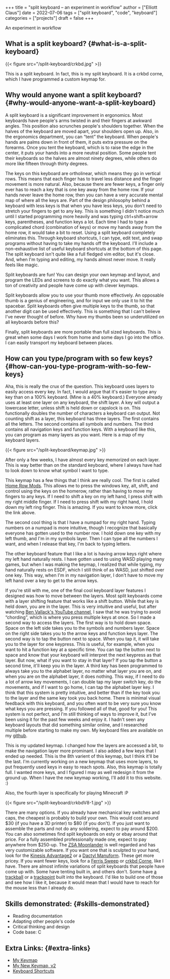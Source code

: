 +++
title = "split keyboard – an experiment in workflow"
author = ["Elliott Claus"]
date = 2022-07-06
tags = ["split keyboard", "code", "keyboard"]
categories = ["projects"]
draft = false
+++

An experiment in workflow


## What is a split keyboard? {#what-is-a-split-keyboard}

{{< figure src="/split-keyboard/crkbd.jpg" >}}

This is a split keyboard. In fact, this is my split keyboard. It is a crkbd corne, which I have programmed a custom keymap for.


## Why would anyone want a split keyboard? {#why-would-anyone-want-a-split-keyboard}

A split keyboard is a significant improvement in ergonomics. Most
keyboards have people's arms twisted in and their fingers at
awkward angles. This position also scrunches people's shoulders
together. When the halves of the keyboard are moved apart, your
shoulders open up. Also, in the ergonomics department, you can
“tent” the keyboard. When people's hands are palms down in front
of them, it puts extra pressure on the forearms. Once you tent the
keyboard, which is to raise the edge in the center, it puts your
hands into a more neutral position. Some people tent their
keyboards so the halves are almost ninety degrees, while others do
more like fifteen through thirty degrees.

The keys on this keyboard are ortholinear, which means they go in
vertical rows. This means that each finger has to travel less
distance and the finger movement is more natural. Also, because
there are fewer keys, a finger only ever has to reach a key that
is one key away from the home row. If your hands never leave the
home row, then you can have a very accurate mental map of where
all the keys are. Part of the design philosophy behind a keyboard
with less keys is that when you have less keys, you don't need to
stretch your fingers to get to any key. This is something I didn't
notice much until I started programming more heavily and was
typing ctrl+shift+arrow keys, parentheses, and function keys a
lot. Each time I had to type a complicated chord (combination of
keys) or move my hands away from the home row, it would take a bit
to reset. Using a split keyboard completely eliminates this.
Through keyboard shortcuts, I can type, edit text, and swap
programs without having to take my hands off the keyboard. I'll
include a non-exhaustive list of useful keyboard shortcuts at the
bottom of this page. The split keyboard isn't quite like a full
fledged vim editor, but it's close. And, when I'm typing and
editing, my hands almost never move. It really feels like magic.

Split keyboards are fun! You can design your own keymap and
layout, and program the LEDs and screens to do exactly what you
want. This allows a ton of creativity and people have come up with
clever keymaps.

Split keyboards allow you to use your thumb more effectively. An
opposable thumb is a genius of engineering, and for input we only
use it to hit the spacebar. Split keyboards often give multiple
keys to the thumb, so that another digit can be used effectively.
This is something that I can't believe I've never thought of
before. Why have my thumbs been so underutilized on all keyboards
before this?

Finally, split keyboards are more portable than full sized
keyboards. This is great when some days I work from home and some
days I go into the office. I can easily transport my keyboard
between places.


## How can you type/program with so few keys? {#how-can-you-type-program-with-so-few-keys}

Aha, this is really the crux of the question. This keyboard uses
layers to easily access every key. In fact, I would argue that
it's easier to type any key than on a 100% keyboard. (Mine is a
40% keyboard.) Everyone already uses at least one layer on any
keyboard, the shift layer. A key will output a lowercase letter,
unless shift is held down or capslock is on. This functionally
doubles the number of characters a keyboard can output. Not
counting shift as a layer, this keyboard has three layers. The
first contains all the letters. The second contains all symbols
and numbers. The third contains all navigation keys and function
keys. With a keyboard like this, you can program as many layers as
you want. Here is a map of my keyboard layers.

{{< figure src="/split-keyboard/keymap.jpg" >}}

After only a few weeks, I have almost every key memorized on each
layer. This is way better than on the standard keyboard, where I
always have had to look down to know what symbol I want to type.

This keymap has a few things that I think are really cool. The
first is called
[Home Row Mods](https://precondition.github.io/home-row-mods).
This allows me to press the windows key, alt, shift, and
control using the keys on the homerow, rather than having to move
my fingers to any keys. If I need to shift a key on my left hand,
I press shift with my right middle finger. If I need to press
shift with my right hand, I hold down my left ring finger. This is
amazing. If you want to know more, click the link above.

The second cool thing is that I have a numpad for my right hand.
Typing numbers on a numpad is more intuitive, though I recognize
that basically everyone has gotten used to the number row. I hold
down one key with my left thumb, and I'm in my symbols layer. Then
I can type all the numbers I want, and when I release that key,
I'm back to typing letters.

The other keyboard feature that I like a lot is having arrow keys
right where my left hand naturally rests. I have gotten used to
using WASD playing many games, but when I was making the keymap, I
realized that while typing, my hand naturally rests on ESDF, which
I still think of as WASD, just shifted over one key. This way,
when I'm in my navigation layer, I don't have to move my left hand
over a key to get to the arrow keys.

If you're still with me, one of the final cool keyboard layer
features I designed was how to move between the layers. Most split
keyboards come with a layer shifting feature that works like a
shift button. While that key is held down, you are in the layer.
This is very intuitive and useful, but after watching
[Ben Vallack's YouTube channel](https://www.youtube.com/c/BenVallack),
I saw that he was trying to avoid “chording”, which is where
you press multiple keys at once. So I made a second way to access
the layers. The first way is to hold down space. Space on the left
side takes you to the symbols and numbers layer. Space on the
right side takes you to the arrow keys and function keys layer.
The second way is to tap the button next to space. When you tap
it, it will take you to the layer for one keypress. This is
useful, for example, when you want to hit a function key at a
specific time. You can tap the button next to space and know that
your keyboard will interpret the next keypress as that layer. But
now, what if you want to stay in that layer? If you tap the button
a second time, it'll keep you in the layer. A third key has been
programmed to always take you to the alphabet layer, no matter
what layer you are on, and when you are on the alphabet layer, it
does nothing. This way, if I need to do a lot of arrow key
movements, I can double tap my layer switch key, do the movements,
and if I want to go home, I can tap the alphabet layer key. I
think that this system is pretty intuitive, and better than if the
key took you to the layer and the same key took you back home.
There is minimal visual feedback with this keyboard, and you often
want to be very sure you know what keys you are pressing. If you
followed all of that, good for you! This system is not perfect,
and I'm still thinking of ways to improve it, but I've been using
it for the past few weeks and enjoy it. I hadn't seen any keyboard
layouts that did something similar online, and I researched
multiple before starting to make my own. My keyboard files are
available on my
[github](https://github.com/emdashii/qmk_firmware/tree/master/keyboards/crkbd/keymaps/emdashiiAnimation).

This is my updated keymap. I changed how the layers are accessed a
bit, to make the navigation layer more prominant. I also added a
few keys that I ended up needed. This is the 8th varient of this
keymap, but I think it'll be the last. I'm currently working on a
new keymap that uses more layers, to put frequently used keys in
easy to reach spots. Also, this keymap is totally full. I wanted
more keys, and I figured I may as well redesign it from the ground
up. When I have the new keymap working, I'll add it to this
website. :)

Also, the fourth layer is specifically for
playing Minecraft :P

{{< figure src="/split-keyboard/crkbdV8-1.jpg" >}}

There are many options. If you already have mechanical key
switches and caps, the cheapest is probably to build your own.
This would cost around $30 (if you have a 3D printer) to $80 (if
you don't). If you just want to assemble the parts and not do any
soldering, expect to pay around $200. You can also sometimes find
split keyboards on esty or ebay around that price. For a fully
assembled professionally made one, expect to pay anywhere from
$250-up. The
[ZSA Moonlander](https://www.zsa.io/moonlander/)
is well regarded and has very customizable software. If you want
one that is sculpted to your hand, look for the
[Kinesis Advantage2](https://kinesis-ergo.com/shop/advantage2/)
or a
[Dactyl Manuform](https://github.com/adereth/dactyl-keyboard).
These get more pricey. If you want fewer keys, look for a
[Ferris Sweep](https://github.com/davidphilipbarr/Sweep)
or
[crkbd Corne](https://github.com/foostan/crkbd),
 like I have. There are almost infinite variations of split
keyboards that people have come up with. Some have tenting built
in, and others don't. Some have
[a](https://github.com/greyhatmiddleman/crkbd-pimoroni-trackball)
[trackball](https://github.com/Bastardkb/Charybdis)
or a
[trackpoint](https://github.com/joric/jorne/wiki/Trackpoint)
built into the keyboard. I'd like to build one of those and see
how I like it, because it would mean that I would have to reach
for the mouse less than I already do.


## Skills demonstrated: {#skills-demonstrated}

-   Reading documentation
-   Adapting other people's code
-   Critical thinking and design
-   Code base: C


## Extra Links: {#extra-links}

-   [My Keymap](/split-keyboard/crkbdV6.pdf)
-   [My New Keymap, v2](/split-keyboard/KeyboardLayoutScreenshotsv2.pdf)
-   [Keyboard Shortcuts](/posts/keyboard-shortcuts)
